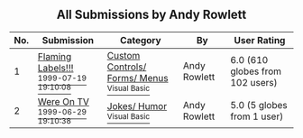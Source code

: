 ﻿<div align="center">

## All Submissions by Andy Rowlett

</div>

No.  | Submission | Category | By   | User Rating
---- | ---------- | -------- | ---- | -----------
1 | [Flaming Labels\!\!\!<br /><sup>1999-07-19 19:10:08</sup>](https://github.com/Planet-Source-Code/andy-rowlett-flaming-labels__1-2522) | [Custom Controls/ Forms/  Menus<br /><sup>Visual Basic</sup>](../ByCategory/custom-controls-forms-menus__1-4.md) | Andy Rowlett | 6.0 (610 globes from 102 users)
2 | [Were On TV<br /><sup>1999-06-29 19:10:38</sup>](https://github.com/Planet-Source-Code/andy-rowlett-were-on-tv__1-2191) | [Jokes/ Humor<br /><sup>Visual Basic</sup>](../ByCategory/jokes-humor__1-40.md) | Andy Rowlett | 5.0 (5 globes from 1 user)
